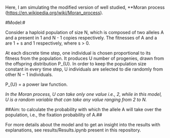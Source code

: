 Here, I am simulating the modified version of well studied, **Moran process (https://en.wikipedia.org/wiki/Moran_process).

#Model:#

Consider a haploid population of size N, which is composed of two alleles A and a present in 1 and N - 1 copies respectively. The fitnesses of A and a are 1 + s and 1 respectively, where s > 0. 

At each discrete time step, one individual is chosen proportional to its fitness from the population.
It produces U number of progenies, drawn from the offspring distribution P_{U}. In order to keep the population size constant in every time step, U individuals are selected to die randomly from other N − 1 individuals.

P_{U} = a power law function.

 *In the Moran process, U can take only one value i.e., 2, while in this model, U is a random variable that can take any value ranging from 2 to N.*

##Aim: to calculate the probability with which the allele A will take over the population, i.e., the fixation probability of A.##

For more details about the model and to get an insight into the results with explanations, see results/Results.ipynb present in this repository. 
